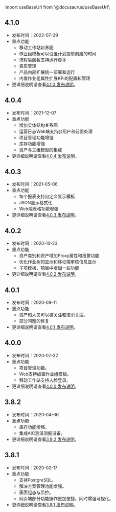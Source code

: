 
import useBaseUrl from '@docusaurus/useBaseUrl';

## 4.1.0

* 发布时间：2022-07-29
* 重点功能
  * 移动工作站新界面
  * 作业组模板可以设置计划提前创建的时间
  * 流程后函数支持运行脚本
  * 资质管理
  * 产品内部扩展统一部署和运行
  * 内置作业组属性扩展KPI的配置和管理
* 更详细说明请查看[4.1.0 发布说明](/发布说明/4.1.0发布说明.md)。

## 4.0.4

* 发布时间：2021-12-07
* 重点功能
  * 增加实体结构关系图
  * 运营日志Web端支持@用户和前置处理
  * 项目管理功能增强
  * 库存功能增强
  * 资产与三维模型的集成
* 更详细说明请查看[4.0.4 发布说明](/发布说明/4.0.4发布说明.md)。

## 4.0.3

* 发布时间：2021-05-06
* 重点功能
  * 每个报表支持自定义显示模板
  * JSON显示格式化
  * Web端表格功能增强
* 更详细说明请查看[4.0.3 发布说明](/发布说明/4.0.3发布说明.md)。

## 4.0.2

* 发布时间：2020-10-23
* 重点功能
  * 资产类别和资产增加Proxy属性和报警功能
  * 优化作业树的显示和移动端审核信息显示
  * 子项模板、项目中增加一些功能
* 更详细说明请查看[4.0.2 发布说明](/发布说明/4.0.2发布说明.md)。  

## 4.0.1

* 发布时间：2020-08-11
* 重点功能
  * 资产和人员可以被关注和取消关注。
  * 部分问题的修复
* 更详细说明请查看[4.0.1 发布说明](/发布说明/4.0.1发布说明.md)。

## 4.0.0

* 发布时间：2020-07-22
* 重点功能
  * 项目管理功能。
  * Web支持编辑作业组模板。
  * 移动工作站支持人脸登录。
* 更详细说明请查看[4.0.0 发布说明](/发布说明/4.0.0发布说明.md)。

## 3.8.2

* 发布时间：2020-04-06
* 重点功能
  * 库存功能增强。
  * 集成AIC测温测振设备。
* 更详细说明请查看[3.8.2 发布说明](/发布说明/3.8.2发布说明.md)。

## 3.8.1

* 发布时间：2020-02-17
* 重点功能
  * 支持PostgreSQL。
  * 解决方案管理功能增强。
  * 画面组态与监控。
  * 网页端部分功能操作更加便捷，同时增强可视化。
* 更详细说明请查看[3.8.1 发布说明](/发布说明/3.8.1发布说明.md)。
